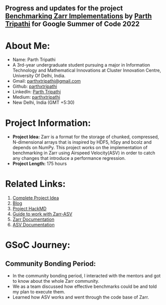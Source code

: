 ## Progress and updates for the project [Benchmarking Zarr Implementations](https://summerofcode.withgoogle.com/programs/2022/projects/qa93Xk9L) by [Parth Tripathi](https://github.com/parthxtripathi/) for Google Summer of Code 2022

# About Me:

- Name: Parth Tripathi
- A 3rd-year undergraduate student pursuing a major in Information Technology and Mathematical Innovations at Cluster Innovation Centre, University Of Delhi, India.
- Gmail: [parthxtripathi@gmail.com](parthxtripathi@gmail.com)
- Github: [parthxtripathi](https://github.com/parthxtripathi)
- LinkedIn: [Parth Tripathi](https://www.linkedin.com/in/parth-tripathi-689506202/)
- Medium: [parthxtripathi](https://medium.com/@parthxtripathi)
- New Delhi, India (GMT +5:30)

# Project Information:
- **Project Idea:** Zarr is a format for the storage of chunked, compressed, N-dimensional arrays that is inspired by HDF5, h5py and bcolz and depends on NumPy. This project works on the implementation of benchmarking in Zarr using Airspeed Velocity(ASV) in order to catch any changes that introduce a performance regression.
- **Project Length:** 175 hours

# Related Links:
1. [Complete Project Idea](https://summerofcode.withgoogle.com/programs/2022/projects/qa93Xk9L)
2. [Blog](https://medium.com/@parthxtripathi/pre-gsoc-journey-9a6a580b9014)
3. [Project HackMD](https://hackmd.io/TfAoFELyRMapjQqo3t5XnQ?view)
4. [Guide to work with Zarr-ASV](https://hackmd.io/uNr_pyaCRiyjBmmoDjvtHg)
5. [Zarr Documentation](https://zarr.readthedocs.io/en/stable/)
6. [ASV Documentation](https://asv.readthedocs.io/en/stable/)
 

# GSoC Journey:
## Community Bonding Period: 
- In the community bonding period, I interacted with the mentors and got to know about the whole Zarr community.
- We as a team discussed how effective benchmarks could be and told my plan to execute them.
- Learned how ASV works and went through the code base of Zarr.

